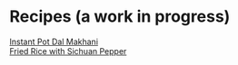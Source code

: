 # Recipes (a work in progress)
 
[Instant Pot Dal Makhani](dal.html)  
[Fried Rice with Sichuan Pepper](friedrice.html)
